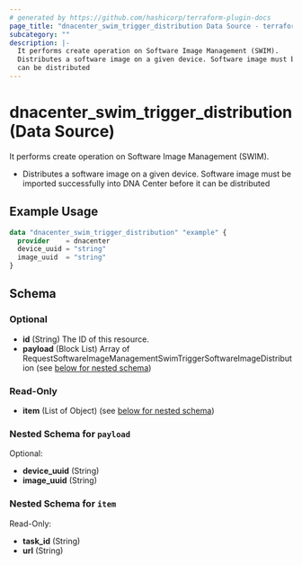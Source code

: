 ```yaml
---
# generated by https://github.com/hashicorp/terraform-plugin-docs
page_title: "dnacenter_swim_trigger_distribution Data Source - terraform-provider-dnacenter"
subcategory: ""
description: |-
  It performs create operation on Software Image Management (SWIM).
  Distributes a software image on a given device. Software image must be imported successfully into DNA Center before it
  can be distributed
---
```


# dnacenter_swim_trigger_distribution (Data Source)

It performs create operation on Software Image Management (SWIM).

- Distributes a software image on a given device. Software image must be imported successfully into DNA Center before it
can be distributed

## Example Usage

```terraform
data "dnacenter_swim_trigger_distribution" "example" {
  provider    = dnacenter
  device_uuid = "string"
  image_uuid  = "string"
}
```

<!-- schema generated by tfplugindocs -->
## Schema

### Optional

- **id** (String) The ID of this resource.
- **payload** (Block List) Array of RequestSoftwareImageManagementSwimTriggerSoftwareImageDistribution (see [below for nested schema](#nestedblock--payload))

### Read-Only

- **item** (List of Object) (see [below for nested schema](#nestedatt--item))

<a id="nestedblock--payload"></a>
### Nested Schema for `payload`

Optional:

- **device_uuid** (String)
- **image_uuid** (String)


<a id="nestedatt--item"></a>
### Nested Schema for `item`

Read-Only:

- **task_id** (String)
- **url** (String)


